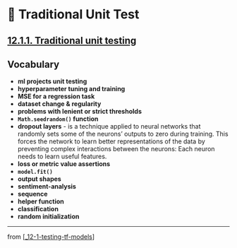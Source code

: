 # 💊 Traditional Unit Test

## [**12.1.1.** Traditional unit testing]()

## **Vocabulary**

- **ml projects unit testing**
- **hyperparameter tuning and training**
- **MSE for a regression task**
- **dataset change & regularity**
- **problems with lenient or strict thresholds**
- **`Math.seedrandom()` function**
- **dropout layers** - is a technique applied to neural networks that randomly sets some of the neurons’ outputs to zero during training. This forces the network to learn better representations of the data by preventing complex interactions between the neurons: Each neuron needs to learn useful features.
- **loss or metric value assertions**
- **`model.fit()`**
- **output shapes**
- **sentiment-analysis**
- **sequence**
- **helper function**
- **classification**
- **random initialization**

<link rel="stylesheet" type="text/css" media="all" href="../../../assets/css/custom.css" />

---

from [[_12-1-testing-tf-models]]

[//begin]: # "Autogenerated link references for markdown compatibility"
[_12-1-testing-tf-models]: _12-1-testing-tf-models.md "💊 Testing TF.js Models"
[//end]: # "Autogenerated link references"
